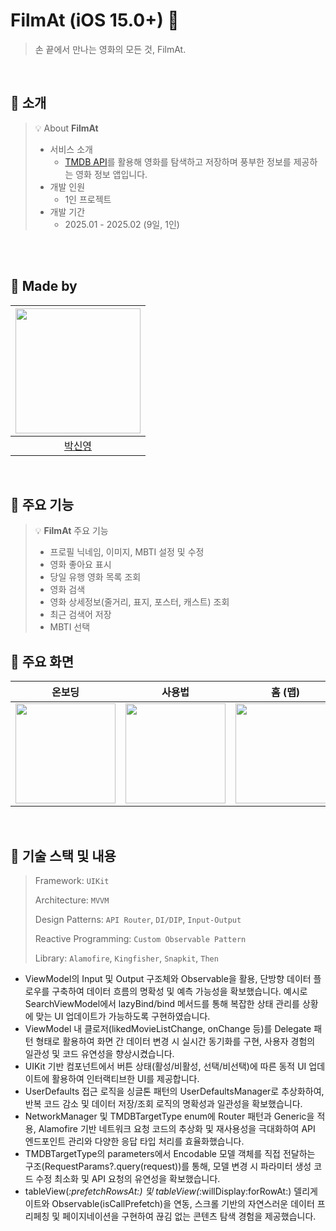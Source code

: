 # FilmAt (iOS 15.0+) 🎥

> 손 끝에서 만나는 영화의 모든 것, FilmAt.

<br>

## 🎥 소개

> 💡 About **FilmAt**
>
> - 서비스 소개
>   - [TMDB API](https://developer.themoviedb.org/docs/getting-started)를 활용해 영화를 탐색하고 저장하며 풍부한 정보를 제공하는 영화 정보 앱입니다.
> - 개발 인원
>   - 1인 프로젝트
> - 개발 기간
>   - 2025.01 - 2025.02 (9일, 1인)

<br>

<br>

## 🎥 Made by

<div align=left>

| <img width="200px" src="https://avatars.githubusercontent.com/u/114901417?v=4"/> |
| :------------------------------------------------------------------------------: |
|                     [박신영](https://github.com/ParkSY0919)                      |

</div>

<br>

## 🎥 주요 기능

> 💡 **FilmAt** 주요 기능
>
> - 프로필 닉네임, 이미지, MBTI 설정 및 수정
> - 영화 좋아요 표시
> - 당일 유행 영화 목록 조회
> - 영화 검색
> - 영화 상세정보(줄거리, 표지, 포스터, 캐스트) 조회
> - 최근 검색어 저장
> - MBTI 선택

## 🎥 주요 화면

|                                                   온보딩                                                   |                                                   사용법                                                   |                                                  홈 (맵)                                                   |                                                홈 (리스트)                                                 |
| :--------------------------------------------------------------------------------------------------------: | :--------------------------------------------------------------------------------------------------------: | :--------------------------------------------------------------------------------------------------------: | :--------------------------------------------------------------------------------------------------------: |
| <img src = "https://github.com/user-attachments/assets/a5eea9f1-e0d0-4870-b4c3-4cf8601b038b" width ="160"> | <img src = "https://github.com/user-attachments/assets/7a2eb3cb-eec1-4b45-9f1f-02563f1d8862" width ="160"> | <img src = "https://github.com/user-attachments/assets/691326bc-4f20-41a5-bf29-26fea9132949" width ="160"> | <img src = "https://github.com/user-attachments/assets/22f9cdf6-8f11-4777-ab9b-53ed03ee0186" width ="160"> |

<br>

## 🎥 기술 스택 및 내용

> Framework: `UIKit`
>
> Architecture: `MVVM`
>
> Design Patterns: `API Router`, `DI/DIP`, `Input-Output`
>
> Reactive Programming: `Custom Observable Pattern`
>
> Library: `Alamofire`, `Kingfisher`, `Snapkit`, `Then`

- ViewModel의 Input 및 Output 구조체와 Observable을 활용, 단방향 데이터 플로우를 구축하여 데이터 흐름의 명확성 및 예측 가능성을 확보했습니다. 예시로 SearchViewModel에서 lazyBind/bind 메서드를 통해 복잡한 상태 관리를 상황에 맞는 UI 업데이트가 가능하도록 구현하였습니다.
- ViewModel 내 클로저(likedMovieListChange, onChange 등)를 Delegate 패턴 형태로 활용하여 화면 간 데이터 변경 시 실시간 동기화를 구현, 사용자 경험의 일관성 및 코드 유연성을 향상시켰습니다.
- UIKit 기반 컴포넌트에서 버튼 상태(활성/비활성, 선택/비선택)에 따른 동적 UI 업데이트에 활용하여 인터랙티브한 UI를 제공합니다.
- UserDefaults 접근 로직을 싱글톤 패턴의 UserDefaultsManager로 추상화하여, 반복 코드 감소 및 데이터 저장/조회 로직의 명확성과 일관성을 확보했습니다.
- NetworkManager 및 TMDBTargetType enum에 Router 패턴과 Generic을 적용, Alamofire 기반 네트워크 요청 코드의 추상화 및 재사용성을 극대화하여 API 엔드포인트 관리와 다양한 응답 타입 처리를 효율화했습니다.
- TMDBTargetType의 parameters에서 Encodable 모델 객체를 직접 전달하는 구조(RequestParams?.query(request))를 통해, 모델 변경 시 파라미터 생성 코드 수정 최소화 및 API 요청의 유연성을 확보했습니다.
- tableView(_:prefetchRowsAt:) 및 tableView(_:willDisplay:forRowAt:) 델리게이트와 Observable(isCallPrefetch)을 연동, 스크롤 기반의 자연스러운 데이터 프리페칭 및 페이지네이션을 구현하여 끊김 없는 콘텐츠 탐색 경험을 제공했습니다.

<br>
